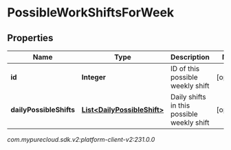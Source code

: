 # PossibleWorkShiftsForWeek


## Properties

| Name | Type | Description | Notes |
| ------------ | ------------- | ------------- | ------------- |
| **id** | **Integer** | ID of this possible weekly shift |  [optional] |
| **dailyPossibleShifts** | [**List&lt;DailyPossibleShift&gt;**](DailyPossibleShift) | Daily shifts in this possible weekly shift |  [optional] |




_com.mypurecloud.sdk.v2:platform-client-v2:231.0.0_
